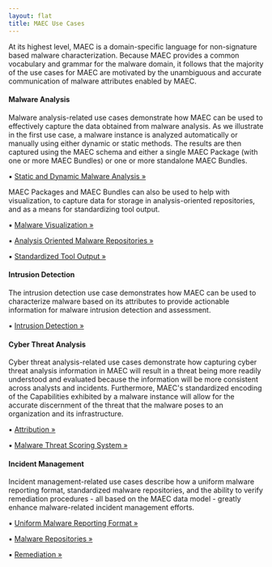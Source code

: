 ```yaml
---
layout: flat
title: MAEC Use Cases
---
```


At its highest level, MAEC is a domain-specific language for non-signature based malware characterization.  Because MAEC provides a common vocabulary and grammar for the malware domain, it follows that the majority of the use cases for MAEC are motivated by the unambiguous and accurate communication of malware attributes enabled by MAEC.  

<div class="row">
  <div class="col-md-6">
    <div class="well">
      <h4>Malware Analysis</h4>
      <p>Malware analysis-related use cases demonstrate how MAEC can be used to effectively capture the data obtained from malware analysis.  As we illustrate in the first use case, a malware instance is analyzed automatically or manually using either dynamic or static methods.  The results are then captured using the MAEC schema and either a single MAEC Package (with one or more MAEC Bundles) or one or more standalone MAEC Bundles.  </p>
	  ▪ <a class="btn btn-primary" href="malware_analysis/static_dynamic_malware_analysis">Static and Dynamic Malware Analysis »</a>
	  <p></p>
	  <p>MAEC Packages and MAEC Bundles can also be used to help with visualization, to capture data for storage in analysis-oriented repositories, and as a means for standardizing tool output.</p>
      ▪ <a class="btn btn-primary" href="malware_analysis/malware_visualization">Malware Visualization »</a>
	  <p></p>
	  ▪ <a class="btn btn-primary" href="malware_analysis/analysis_oriented_malware_repositories">Analysis Oriented Malware Repositories »</a>
	  <p></p>
	  ▪ <a class="btn btn-primary" href="malware_analysis/standardized_tool_output">Standardized Tool Output »</a>
    </div>
  	<div class="well">
      <h4>Intrusion Detection</h4>
      <p>The intrusion detection use case demonstrates how MAEC can be used to characterize malware based on its attributes to provide actionable information for malware intrusion detection and assessment.</p>
      ▪ <a class="btn btn-primary" href="intrusion_detection">Intrusion Detection »</a>
    </div>
  </div>
  <div class="col-md-6">
  	<div class="well">
      <h4>Cyber Threat Analysis</h4>
      <p>Cyber threat analysis-related use cases demonstrate how capturing cyber threat analysis information in MAEC will result in a threat being more readily understood and evaluated because the information will be more consistent across analysts and incidents.  Furthermore, MAEC's standardized encoding of the Capabilities exhibited by a malware instance will allow for the accurate discernment of the threat that the malware poses to an organization and its infrastructure.</p>
	  ▪ <a class="btn btn-primary" href="cyber_threat_analysis/attribution">Attribution »</a>
	  <p></p>
      ▪ <a class="btn btn-primary" href="cyber_threat_analysis/malware_threat_scoring_system">Malware Threat Scoring System »</a>
    </div>
    <div class="well">
      <h4>Incident Management</h4>
      <p>Incident management-related use cases describe how a uniform malware reporting format, standardized malware repositories, and the ability to verify remediation procedures - all based on the MAEC data model - greatly enhance malware-related incident management efforts.</p>
      ▪ <a class="btn btn-primary" href="incident_management/uniform_malware_reporting_format">Uniform Malware Reporting Format »</a>
	  <p></p>
	  ▪ <a class="btn btn-primary" href="incident_management/malware_repositories">Malware Repositories »</a>
	  <p></p>
	  ▪ <a class="btn btn-primary" href="incident_management/remediation">Remediation »</a>
    </div>
  </div>
</div>